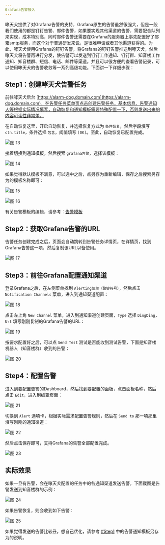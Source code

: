 ```yaml
---
Grafana告警接入
---
```


哮天犬提供了对Grafana告警的支持，Grafana原生的告警虽然很强大，但是一般我们使用的都是钉钉告警、邮件告警，如果要实现其他渠道的告警，需要配合队列来实现，成本特别高，同时邮件告警还需要在Grafana的服务器上事先配置好了邮箱smtp服务，而这个对于普通研发来说，是很难申请或者其他渠道获得的。为此，哮天犬使用Grafana的钉钉告警，将Grafana的钉钉告警推送到哮天犬，然后哮天犬将告警再进行分发，使告警可以发送到钉钉工作通知、钉钉群、知音楼工作通知、知音楼群、短信、电话、邮件等渠道，并且可以很方便的查看告警记录，可以使用哮天犬的告警收敛等一系列高级功能。下面讲一下详细步骤：


## Step1：创建哮天犬告警任务

前往哮天犬后台 [https://alarm-dog.domain.com](https://alarm-dog.domain.com)，在告警任务菜单页点击创建告警任务，基本信息、告警通知人等根据实际情况填写，自动恢复和通知模板需要特殊配置一下，否则发送出来的内容可读性非常差。

在自动恢复这里，开启自动恢复，并选择恢复方式为 `条件恢复`，然后字段填写 `ctn.title`，条件选择 `包含`，阈值填写 `[OK]`。至此，自动恢复已配置完成。

![图 13](../../images/e2a5fc68e9301812ac2db77074f5509daf2649dfa24c241b5bb30e5851bb1455.png)  

接着切换到通知模板，然后搜索 `grafana告警`，选择该模板：

![图 14](../../images/19acf27d2a8ac71d9c5fbd635de34878c9d92adbb0613c4185dcbf70116dc70f.png)  

如果觉得默认模板不满意，可以选中之后，点另存为重新编辑，保存之后搜索另存为的模板名称即可：

![图 15](../../images/959a51f3b3fafee6c23b846e608d4c91755918a1a6e4756a318faa9d6baf6c37.png)  

![图 16](../../images/42cf5bd8106d33a0ff1a813d753ad48fcafab2733657f7b17ce9ffc57141cd4f.png)  

有关告警模板的编辑，请参考：[告警模板](../advance-function/alarm-template.md)


## Step2：获取Grafana告警的URL

告警任务创建完成之后，页面会自动跳转到告警任务详情页，在详情页，找到Grafana告警这一项，然后复制该URL以备使用。

![图 17](../../images/86006dd556a02d10f5a8d31515499ea3e1b7fd905eb712ecec9cd93dac1470ea.png)  


## Step3：前往Grafana配置通知渠道

登录Grafana之后，在左侧菜单找到 `Alerting菜单（警铃符号）`，然后点击 `Notification Channels` 菜单，进入到通知渠道配置：

![图 18](../../images/fb0e8cbc02aee7d7ffa169b6b84ff7c25adaac859827b00cce598f6575f77c20.png)  

点击左上角 `New Channel` 菜单，进入到通知渠道创建页面，`Type` 选择 `DingDing`，`Url` 填写刚刚复制的Grafana告警的URL：

![图 19](../../images/00be1a8a955ae79e677a807571a58e21bc0d1fddc8e4d88264e7441b1654f965.png)

按要求配置好之后，可以点 `Send Test` 测试是否能收到测试告警，下面是知音楼机器人（知音楼群）收到的告警：

![图 20](../../images/5e0b629736a1c185e85b56db9168abcce6b3cb363bb43322871443c17321ffb7.png)  


## Step4：配置告警

进入到要配置告警的Dashboard，然后找到要配置的面板，点击面板名称，然后点击 `Edit`，进入到编辑页面：

![图 21](../../images/51573a3d343510a0765dce55d3af4451f1b414a5658a931d757147f2e2458bac.png)  

切换到 `Alert` 选项卡，根据实际需求配置告警规则，然后在 `Send to` 那一项那里填写刚刚的通知渠道：

![图 22](../../images/a5eac52ae010be9d758b07a8cb2ed8ee04f3582204955a3d5aa0efd21551e9a0.png)  

然后点击保存即可，支持Grafana的告警全部配置完成。

![图 23](../../images/ee23d3cad96d3b832ddb2ea7cb7543331afb59aeb083af5f60756248472838e4.png)  


## 实际效果

如果一旦有告警，会在哮天犬配置的任务中的各通知渠道发送告警，下面截图是告警发送到知音楼群的示例：

![图 24](../../images/fff2d89bdb8c1c5bb431f7a0f9e705e588f8253142df994477479f80d492526d.png)  

如果告警恢复，则会收到如下告警：

![图 25](../../images/4f63a3758895f07ec33ba4d83bebfbc875218564a32f28a1fa78cb57b9154153.png)  

如果觉得发送的告警比较丑，想自己优化，请参考 [#Step1](#step1：创建哮天犬告警任务) 中的告警通知模板另存为的说明。
